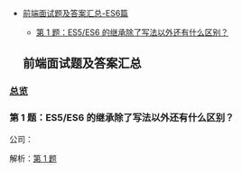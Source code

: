 - [前端面试题及答案汇总-ES6篇](#%E5%89%8D%E7%AB%AF%E9%9D%A2%E8%AF%95%E9%A2%98%E5%8F%8A%E7%AD%94%E6%A1%88%E6%B1%87%E6%80%BB)
  - [第 1 题：ES5/ES6 的继承除了写法以外还有什么区别？](#%E7%AC%AC-1-%E9%A2%98%E6%80%8E%E4%B9%88%E8%AE%A9%E4%B8%80%E4%B8%AA-div-%E6%B0%B4%E5%B9%B3%E5%9E%82%E7%9B%B4%E5%B1%85%E4%B8%AD)


  ## 前端面试题及答案汇总

### [总览](https://github.com/lotosv2010/front-end-summary/issues?q=is%3Aopen+is%3Aissue+label%3Aes6+label%3Ainterview)

### 第 1 题：ES5/ES6 的继承除了写法以外还有什么区别？

公司：

解析：[第 1 题](https://github.com/lotosv2010/front-end-summary/issues/39)

<br/>
